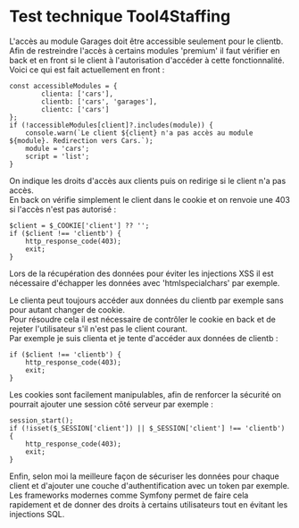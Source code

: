 # Test technique Tool4Staffing

L'accès au module Garages doit être accessible seulement pour le clientb.  
Afin de restreindre l'accès à certains modules 'premium' il faut vérifier en back et en front si le client à l'autorisation d'accéder à cette fonctionnalité.  
Voici ce qui est fait actuellement en front : 
```
const accessibleModules = {
        clienta: ['cars'],
        clientb: ['cars', 'garages'],
        clientc: ['cars']
};
if (!accessibleModules[client]?.includes(module)) {
    console.warn(`Le client ${client} n'a pas accès au module ${module}. Redirection vers Cars.`);
    module = 'cars';
    script = 'list';
}
```

On indique les droits d'accès aux clients puis on redirige si le client n'a pas accès.  
En back on vérifie simplement le client dans le cookie et on renvoie une 403 si l'accès n'est pas autorisé : 
```
$client = $_COOKIE['client'] ?? '';
if ($client !== 'clientb') {
    http_response_code(403);
    exit;
}
```

Lors de la récupération des données pour éviter les injections XSS il est nécessaire d'échapper les données avec 'htmlspecialchars' par exemple.  

Le clienta peut toujours accéder aux données du clientb par exemple sans pour autant changer de cookie.  
Pour résoudre cela il est nécessaire de contrôler le cookie en back et de rejeter l'utilisateur s'il n'est pas le client courant.  
Par exemple je suis clienta et je tente d'accéder aux données de clientb : 
```
if ($client !== 'clientb') {
    http_response_code(403);
    exit;
}
```

Les cookies sont facilement manipulables, afin de renforcer la sécurité on pourrait ajouter une session côté serveur par exemple : 
```
session_start();
if (!isset($_SESSION['client']) || $_SESSION['client'] !== 'clientb') {
    http_response_code(403);
    exit;
}
```

Enfin, selon moi la meilleure façon de sécuriser les données pour chaque client et d'ajouter une couche d'authentification avec un token par exemple.  
Les frameworks modernes comme Symfony permet de faire cela rapidement et de donner des droits à certains utilisateurs tout en évitant les injections SQL.
